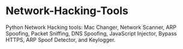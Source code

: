 # Network-Hacking-Tools

Python Network Hacking tools: Mac Changer, Network Scanner, ARP Spoofing, Packet Sniffing, DNS Spoofing, JavaScript Injector, Bypass HTTPS, ARP Spoof Detector, and Keylogger.
